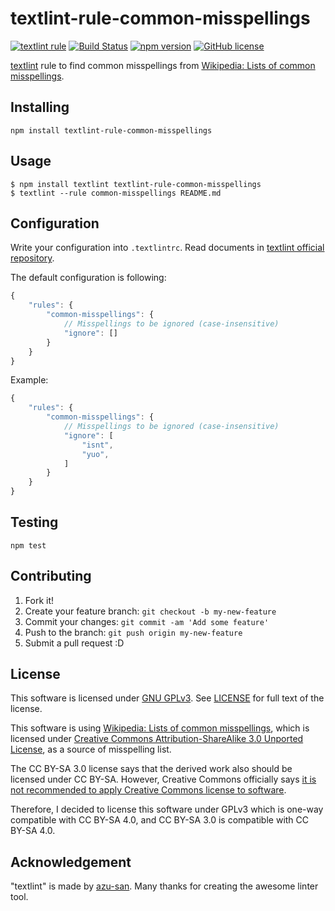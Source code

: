 # textlint-rule-common-misspellings

[![textlint rule](https://img.shields.io/badge/textlint-fixable-green.svg?style=social)](https://textlint.github.io/) [![Build Status](https://travis-ci.org/io-monad/textlint-rule-common-misspellings.svg?branch=master)](https://travis-ci.org/io-monad/textlint-rule-common-misspellings) [![npm version](https://badge.fury.io/js/textlint-rule-common-misspellings.svg)](https://badge.fury.io/js/textlint-rule-common-misspellings) [![GitHub license](https://img.shields.io/github/license/io-monad/textlint-rule-common-misspellings.svg)](LICENSE)

[textlint](https://github.com/textlint/textlint) rule to find common misspellings from [Wikipedia: Lists of common misspellings](https://en.wikipedia.org/wiki/Wikipedia:Lists_of_common_misspellings/For_machines).

## Installing

    npm install textlint-rule-common-misspellings

## Usage

    $ npm install textlint textlint-rule-common-misspellings
    $ textlint --rule common-misspellings README.md

## Configuration

Write your configuration into `.textlintrc`. Read documents in [textlint official repository](https://github.com/textlint/textlint/tree/master/docs#readme).

The default configuration is following:

```js
{
    "rules": {
        "common-misspellings": {
            // Misspellings to be ignored (case-insensitive)
            "ignore": []
        }
    }
}
```

Example:

```js
{
    "rules": {
        "common-misspellings": {
            // Misspellings to be ignored (case-insensitive)
            "ignore": [
                "isnt",
                "yuo",
            ]
        }
    }
}
```

## Testing

    npm test

## Contributing

1. Fork it!
2. Create your feature branch: `git checkout -b my-new-feature`
3. Commit your changes: `git commit -am 'Add some feature'`
4. Push to the branch: `git push origin my-new-feature`
5. Submit a pull request :D

## License

This software is licensed under [GNU GPLv3](https://www.gnu.org/copyleft/gpl.html). See [LICENSE](LICENSE) for full text of the license.

This software is using [Wikipedia: Lists of common misspellings](https://en.wikipedia.org/wiki/Wikipedia:Lists_of_common_misspellings/For_machines), which is licensed under [Creative Commons Attribution-ShareAlike 3.0 Unported License](http://creativecommons.org/licenses/by-sa/3.0/), as a source of misspelling list.

The CC BY-SA 3.0 license says that the derived work also should be licensed under CC BY-SA. However, Creative Commons officially says [it is not recommended to apply Creative Commons license to software](https://wiki.creativecommons.org/index.php/Frequently_Asked_Questions#Can_I_apply_a_Creative_Commons_license_to_software.3F).

Therefore, I decided to license this software under GPLv3 which is one-way compatible with CC BY-SA 4.0, and CC BY-SA 3.0 is compatible with CC BY-SA 4.0.

## Acknowledgement

"textlint" is made by [azu-san](https://github.com/azu). Many thanks for creating the awesome linter tool.
